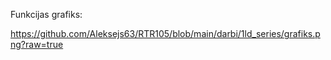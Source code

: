 Funkcijas grafiks:

https://github.com/Aleksejs63/RTR105/blob/main/darbi/1ld_series/grafiks.png?raw=true

